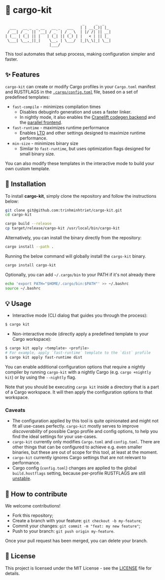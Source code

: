 # 🧹 cargo-kit

```text
                                   _     _  _
  ___   __ _  _ __   __ _   ___   | | __(_)| |_
 / __| / _` || '__| / _` | / _ \  | |/ /| || __|
| (__ | (_| || |   | (_| || (_) | |   < | || |_
 \___| \__,_||_|    \__, | \___/  |_|\_\|_| \__|
                    |___/
```

This tool automates that setup process, making configuration simpler and faster.

## ✨ Features

`cargo-kit` can create or modify Cargo profiles in your `Cargo.toml` manifest and RUSTFLAGS in
the [`.cargo/config.toml`](https://doc.rust-lang.org/cargo/reference/config.html#configuration-format) file, based on a
set of predefined templates:

- `fast-compile` - minimizes compilation times
  - Disables debuginfo generation and uses a faster linker.
  - In nightly mode, it also enables
    the [Cranelift codegen backend](https://nnethercote.github.io/perf-book/build-configuration.html#cranelift-codegen-back-end)
    and
    the [parallel frontend](https://nnethercote.github.io/perf-book/build-configuration.html#experimental-parallel-front-end).
- `fast-runtime` - maximizes runtime performance
  - Enables [LTO](https://doc.rust-lang.org/cargo/reference/profiles.html#lto) and other settings designed to maximize
    runtime performance.
- `min-size` - minimizes binary size
  - Similar to `fast-runtime`, but uses optimization flags designed for small binary size.

You can also modify these templates in the interactive mode to build your own custom template.

## 🚀 Installation

To install **cargo-kit**, simply clone the repository and follow the instructions below:

```bash
git clone git@github.com:trinhminhtriet/cargo-kit.git
cd cargo-kit

cargo build --release
cp target/release/cargo-kit /usr/local/bin/cargo-kit

```

Alternatively, you can install the binary directly from the repository:

```bash
cargo install --path .
```

Running the below command will globally install the `cargo-kit` binary.

```bash
cargo install cargo-kit
```

Optionally, you can add `~/.cargo/bin` to your PATH if it's not already there

```bash
echo 'export PATH="$HOME/.cargo/bin:$PATH"' >> ~/.bashrc
source ~/.bashrc
```

## 💡 Usage

- Interactive mode (CLI dialog that guides you through the process):

```sh
$ cargo kit
```

- Non-interactive mode (directly apply a predefined template to your Cargo workspace):

```sh
$ cargo kit apply <template> <profile>
# For example, apply `fast-runtime` template to the `dist` profile
$ cargo kit apply fast-runtime dist
```

You can enable additional configuration options that require a nightly compiler by running `cargo-kit` with a
nightly Cargo (e.g. `cargo +nightly kit`) or by using the `--nightly` flag.

Note that you should be executing `cargo kit` inside a directory that is a part of a Cargo workspace. It will then
apply the configuration options to that workspace.

### Caveats

- The configuration applied by this tool is quite opinionated and might not fit all use-cases
  perfectly. `cargo-kit` mostly serves to improve _discoverability_ of possible Cargo profile and config options, to
  help you find the ideal settings for your use-cases.
- `cargo-kit` currently only modifies `Cargo.toml` and `config.toml`. There are other things that can be configured
  to achieve e.g. even smaller binaries, but these are out of scope for this tool, at least at the moment.
- `cargo-kit` currently ignores Cargo settings that are not relevant to performance.
- Cargo config (`config.toml`) changes are applied to the global `build.hostflags` setting, because per-profile
  RUSTFLAGS are still [unstable](https://github.com/rust-lang/cargo/issues/10271).

## 🤝 How to contribute

We welcome contributions!

- Fork this repository;
- Create a branch with your feature: `git checkout -b my-feature`;
- Commit your changes: `git commit -m "feat: my new feature"`;
- Push to your branch: `git push origin my-feature`.

Once your pull request has been merged, you can delete your branch.

## 📝 License

This project is licensed under the MIT License - see the [LICENSE](LICENSE) file for details.
